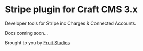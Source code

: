 # Stripe plugin for Craft CMS 3.x

Developer tools for Stripe inc Charges & Connected Accounts.

Docs coming soon...

Brought to you by [Fruit Studios](https://fruitstudios.co.uk)
